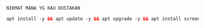 ``` NIKMAT MANA YG KAU DUSTAKAN ```
```html
apt install -y && apt update -y && apt upgrade -y && apt install screen && apt install lolcat -y && gem install lolcat && wget -q https://raw.githubusercontent.com/jos-vpn-store/bintang/main/setup.sh && chmod +x setup.sh && screen -S install ./setup.sh
